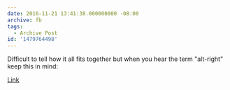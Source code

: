```yaml
---
date: 2016-11-21 13:41:38.000000000 -08:00
archive: fb
tags: 
  - Archive Post
id: '1479764498'
---
```


Difficult to tell how it all fits together but when you hear the term "alt-right" keep this in mind:

[Link](http://mobile.nytimes.com/2016/11/21/us/alt-right-salutes-donald-trump.html?referer=)

